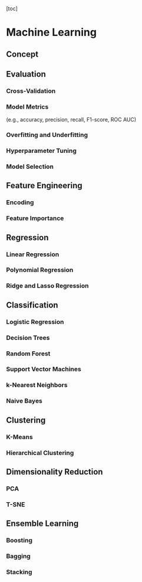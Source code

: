 [toc]

# Machine Learning

## Concept

## Evaluation

### Cross-Validation

### Model Metrics

(e.g., accuracy, precision, recall, F1-score, ROC AUC) 

### Overfitting and Underfitting 

### Hyperparameter Tuning

### Model Selection

## Feature Engineering

### Encoding

### Feature Importance

## Regression

### Linear Regression

### Polynomial Regression

### Ridge and Lasso Regression

## Classification

### Logistic Regression

### Decision Trees

### Random Forest

### Support Vector Machines

### k-Nearest Neighbors

### Naive Bayes

## Clustering

### K-Means

### Hierarchical Clustering

## Dimensionality Reduction

### PCA

### T-SNE

## Ensemble Learning

### Boosting

### Bagging

### Stacking

